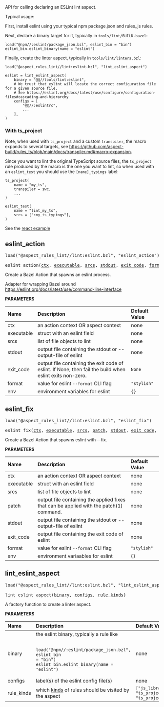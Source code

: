 <!-- Generated with Stardoc: http://skydoc.bazel.build -->

API for calling declaring an ESLint lint aspect.

Typical usage:

First, install eslint using your typical npm package.json and rules_js rules.

Next, declare a binary target for it, typically in `tools/lint/BUILD.bazel`:

```starlark
load("@npm//:eslint/package_json.bzl", eslint_bin = "bin")
eslint_bin.eslint_binary(name = "eslint")
```

Finally, create the linter aspect, typically in `tools/lint/linters.bzl`:

```starlark
load("@aspect_rules_lint//lint:eslint.bzl", "lint_eslint_aspect")

eslint = lint_eslint_aspect(
    binary = "@@//tools/lint:eslint",
    # We trust that eslint will locate the correct configuration file for a given source file.
    # See https://eslint.org/docs/latest/use/configure/configuration-files#cascading-and-hierarchy
    configs = [
        "@@//:eslintrc",
        ...
    ],
)
```

### With ts_project

Note, when used with `ts_project` and a custom `transpiler`,
the macro expands to several targets,
see https://github.com/aspect-build/rules_ts/blob/main/docs/transpiler.md#macro-expansion.

Since you want to lint the original TypeScript source files, the `ts_project` rule produced
by the macro is the one you want to lint, so when used with an `eslint_test` you should use
the `[name]_typings` label:

```
ts_project(
    name = "my_ts",
    transpiler = swc,
    ...
)

eslint_test(
    name = "lint_my_ts",
    srcs = [":my_ts_typings"],
)
```

See the [react example](https://github.com/bazelbuild/examples/blob/b498bb106b2028b531ceffbd10cc89530814a177/frontend/react/src/BUILD.bazel#L86-L92)

<a id="eslint_action"></a>

## eslint_action

<pre>
load("@aspect_rules_lint//lint:eslint.bzl", "eslint_action")

eslint_action(<a href="#eslint_action-ctx">ctx</a>, <a href="#eslint_action-executable">executable</a>, <a href="#eslint_action-srcs">srcs</a>, <a href="#eslint_action-stdout">stdout</a>, <a href="#eslint_action-exit_code">exit_code</a>, <a href="#eslint_action-format">format</a>, <a href="#eslint_action-env">env</a>)
</pre>

Create a Bazel Action that spawns an eslint process.

Adapter for wrapping Bazel around
https://eslint.org/docs/latest/use/command-line-interface


**PARAMETERS**


| Name  | Description | Default Value |
| :------------- | :------------- | :------------- |
| <a id="eslint_action-ctx"></a>ctx |  an action context OR aspect context   |  none |
| <a id="eslint_action-executable"></a>executable |  struct with an eslint field   |  none |
| <a id="eslint_action-srcs"></a>srcs |  list of file objects to lint   |  none |
| <a id="eslint_action-stdout"></a>stdout |  output file containing the stdout or --output-file of eslint   |  none |
| <a id="eslint_action-exit_code"></a>exit_code |  output file containing the exit code of eslint. If None, then fail the build when eslint exits non-zero.   |  `None` |
| <a id="eslint_action-format"></a>format |  value for eslint `--format` CLI flag   |  `"stylish"` |
| <a id="eslint_action-env"></a>env |  environment variables for eslint   |  `{}` |


<a id="eslint_fix"></a>

## eslint_fix

<pre>
load("@aspect_rules_lint//lint:eslint.bzl", "eslint_fix")

eslint_fix(<a href="#eslint_fix-ctx">ctx</a>, <a href="#eslint_fix-executable">executable</a>, <a href="#eslint_fix-srcs">srcs</a>, <a href="#eslint_fix-patch">patch</a>, <a href="#eslint_fix-stdout">stdout</a>, <a href="#eslint_fix-exit_code">exit_code</a>, <a href="#eslint_fix-format">format</a>, <a href="#eslint_fix-env">env</a>)
</pre>

Create a Bazel Action that spawns eslint with --fix.

**PARAMETERS**


| Name  | Description | Default Value |
| :------------- | :------------- | :------------- |
| <a id="eslint_fix-ctx"></a>ctx |  an action context OR aspect context   |  none |
| <a id="eslint_fix-executable"></a>executable |  struct with an eslint field   |  none |
| <a id="eslint_fix-srcs"></a>srcs |  list of file objects to lint   |  none |
| <a id="eslint_fix-patch"></a>patch |  output file containing the applied fixes that can be applied with the patch(1) command.   |  none |
| <a id="eslint_fix-stdout"></a>stdout |  output file containing the stdout or --output-file of eslint   |  none |
| <a id="eslint_fix-exit_code"></a>exit_code |  output file containing the exit code of eslint   |  none |
| <a id="eslint_fix-format"></a>format |  value for eslint `--format` CLI flag   |  `"stylish"` |
| <a id="eslint_fix-env"></a>env |  environment variaables for eslint   |  `{}` |


<a id="lint_eslint_aspect"></a>

## lint_eslint_aspect

<pre>
load("@aspect_rules_lint//lint:eslint.bzl", "lint_eslint_aspect")

lint_eslint_aspect(<a href="#lint_eslint_aspect-binary">binary</a>, <a href="#lint_eslint_aspect-configs">configs</a>, <a href="#lint_eslint_aspect-rule_kinds">rule_kinds</a>)
</pre>

A factory function to create a linter aspect.

**PARAMETERS**


| Name  | Description | Default Value |
| :------------- | :------------- | :------------- |
| <a id="lint_eslint_aspect-binary"></a>binary |  the eslint binary, typically a rule like<br><br><pre><code>load("@npm//:eslint/package_json.bzl", eslint_bin = "bin")&#10;eslint_bin.eslint_binary(name = "eslint")</code></pre>   |  none |
| <a id="lint_eslint_aspect-configs"></a>configs |  label(s) of the eslint config file(s)   |  none |
| <a id="lint_eslint_aspect-rule_kinds"></a>rule_kinds |  which [kinds](https://bazel.build/query/language#kind) of rules should be visited by the aspect   |  `["js_library", "ts_project", "ts_project_rule"]` |


